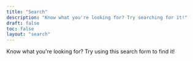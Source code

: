 ```yaml
---
title: "Search"
description: "Know what you're looking for? Try searching for it!"
draft: false
toc: false
layout: "search"
---
```


Know what you're looking for? Try using this search form to find it!
